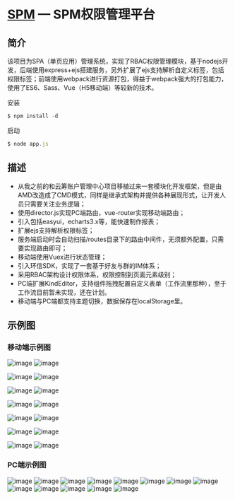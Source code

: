 [SPM](https://github.com/yanglang1987500/spm) — SPM权限管理平台
==================================================


简介
----

该项目为SPA（单页应用）管理系统，实现了RBAC权限管理模块，基于nodejs开发，后端使用express+ejs搭建服务，另外扩展了ejs支持解析自定义标签，包括权限标签；前端使用webpack进行资源打包，得益于webpack强大的打包能力，使用了ES6、Sass、Vue（H5移动端）等较新的技术。


安装
```javascript
$ npm install -d
```
启动
```javascript
$ node app.js
```

描述
----

* 从我之前的和云筹账户管理中心项目移植过来一套模块化开发框架，但是由AMD改造成了CMD模式，同样是继承式架构并提供各种展现形式，让开发人员只需要关注业务逻辑；
* 使用director.js实现PC端路由，vue-router实现移动端路由；
* 引入包括easyui，echarts3.x等，能快速制作报表；
* 扩展ejs支持解析权限标签；
* 服务端启动时会自动扫描/routes目录下的路由中间件，无须额外配置，只需要实现路由即可；
* 移动端使用Vuex进行状态管理；
* 引入环信SDK，实现了一套基于好友与群的IM体系；
* 采用RBAC架构设计权限体系，权限控制到页面元素级别；
* PC端扩展KindEditor，支持组件拖拽配置自定义表单（工作流里那种），至于工作流目前暂未实现，还在计划。
* 移动端与PC端都支持主题切换，数据保存在localStorage里。

示例图
----

### 移动端示例图

 ![image](https://github.com/yanglang1987500/SPM/blob/master/screenshot/192.168.1.109-8080-0.png)
 ![image](https://github.com/yanglang1987500/SPM/blob/master/screenshot/192.168.1.109-8080-1.png)

 ![image](https://github.com/yanglang1987500/SPM/blob/master/screenshot/192.168.1.109-8080-2.png)
 ![image](https://github.com/yanglang1987500/SPM/blob/master/screenshot/192.168.1.109-8080-3.png)

 ![image](https://github.com/yanglang1987500/SPM/blob/master/screenshot/192.168.1.109-8080-4.png)
 ![image](https://github.com/yanglang1987500/SPM/blob/master/screenshot/192.168.1.109-8080-5.png)

 ![image](https://github.com/yanglang1987500/SPM/blob/master/screenshot/192.168.1.109-8080-6.png)
 ![image](https://github.com/yanglang1987500/SPM/blob/master/screenshot/192.168.1.109-8080-7.png)

 ![image](https://github.com/yanglang1987500/SPM/blob/master/screenshot/192.168.1.109-8080-8.png)
 ![image](https://github.com/yanglang1987500/SPM/blob/master/screenshot/192.168.1.109-8080-9.png)

 ![image](https://github.com/yanglang1987500/SPM/blob/master/screenshot/192.168.1.109-8080-10.png)
 ![image](https://github.com/yanglang1987500/SPM/blob/master/screenshot/192.168.1.109-8080-11.png)

 ![image](https://github.com/yanglang1987500/SPM/blob/master/screenshot/192.168.1.109-8080-12.png)
 ![image](https://github.com/yanglang1987500/SPM/blob/master/screenshot/192.168.1.109-8080-13.png)


### PC端示例图

 ![image](https://github.com/yanglang1987500/SPM/blob/master/screenshot/PC-1.jpg)
 ![image](https://github.com/yanglang1987500/SPM/blob/master/screenshot/PC-2.jpg)
 ![image](https://github.com/yanglang1987500/SPM/blob/master/screenshot/PC-3.jpg)
 ![image](https://github.com/yanglang1987500/SPM/blob/master/screenshot/PC-4.jpg)
 ![image](https://github.com/yanglang1987500/SPM/blob/master/screenshot/PC-5.jpg)
 ![image](https://github.com/yanglang1987500/SPM/blob/master/screenshot/PC-6.jpg)
 ![image](https://github.com/yanglang1987500/SPM/blob/master/screenshot/PC-7.jpg)
 ![image](https://github.com/yanglang1987500/SPM/blob/master/screenshot/PC-8.jpg)
 ![image](https://github.com/yanglang1987500/SPM/blob/master/screenshot/PC-9.jpg)
 ![image](https://github.com/yanglang1987500/SPM/blob/master/screenshot/PC-10.jpg)
 ![image](https://github.com/yanglang1987500/SPM/blob/master/screenshot/PC-11.jpg)
 ![image](https://github.com/yanglang1987500/SPM/blob/master/screenshot/PC-12.jpg)
 ![image](https://github.com/yanglang1987500/SPM/blob/master/screenshot/PC-13.jpg)

